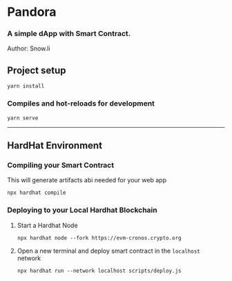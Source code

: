 # Pandora
### A simple dApp with Smart Contract.
Author: Snow.li

## Project setup
```
yarn install
```

### Compiles and hot-reloads for development
```
yarn serve
```


-----


## HardHat Environment

### Compiling your Smart Contract 
This will generate artifacts abi needed for your web app
```
npx hardhat compile
```

### Deploying to your Local Hardhat Blockchain
1. Start a Hardhat Node
    ```
    npx hardhat node --fork https://evm-cronos.crypto.org
    ```

2. Open a new terminal and deploy smart contract in the `localhost` network
    ```
    npx hardhat run --network localhost scripts/deploy.js
    ```



